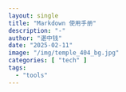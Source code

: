 ```yaml
---
layout: single
title: "Markdown 使用手册"
description: "-"
author: "谌中钱"
date: "2025-02-11"
image: "/img/temple_404_bg.jpg"
categories: [ "tech" ]
tags:
  - "tools"
---
```


<br />
<br />

<!-- @import "[TOC]" {cmd="toc" depthFrom=1 depthTo=6} -->

<!-- code_chunk_output -->



<!-- /code_chunk_output -->
